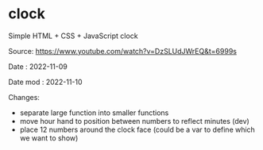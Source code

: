 # clock

Simple HTML + CSS + JavaScript clock

Source: https://www.youtube.com/watch?v=DzSLUdJWrEQ&t=6999s

Date : 2022-11-09

Date mod : 2022-11-10

Changes:

- separate large function into smaller functions
- move hour hand to position between numbers to reflect minutes (dev)
- place 12 numbers around the clock face (could be a var to define which we want to show)
